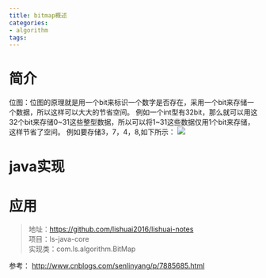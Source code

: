 ```yaml
---
title: bitmap概述
categories: 
- algorithm
tags:
---
```


# 简介
位图：位图的原理就是用一个bit来标识一个数字是否存在，采用一个bit来存储一个数据，所以这样可以大大的节省空间。
例如一个int型有32bit，那么就可以用这32个bit来存储0~31这些整型数据，所以可以将1~31这些数据仅用1个bit来存储，这样节省了空间。
例如要存储3，7，4，8,如下所示：
![](/images/bitmap1-1.png)


# java实现


# 应用









> 地址：https://github.com/lishuai2016/lishuai-notes  
> 项目：ls-java-core  
> 实现类：com.ls.algorithm.BitMap  



参考：
http://www.cnblogs.com/senlinyang/p/7885685.html